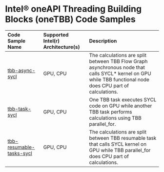 # Intel® oneAPI Threading Building Blocks (oneTBB) Code Samples

| Code Sample Name                                                                                             | Supported Intel(r) Architecture(s) | Description
|:---                                                                                                          |:---                                |:---
| [tbb-async-sycl](https://github.com/uxlfoundation/oneTBB/tree/master/examples/sycl/tbb-async-sycl)           | GPU, CPU                           | The calculations are split between TBB Flow Graph asynchronous node that calls SYCL* kernel on GPU while TBB functional node does CPU part of calculations.
| [tbb-task-sycl](https://github.com/uxlfoundation/oneTBB/tree/master/examples/sycl/tbb-resumable-tasks-sycl)  | GPU, CPU                           | One TBB task executes SYCL code on GPU while another TBB task performs calculations using TBB parallel_for.
| [tbb-resumable-tasks-sycl](https://github.com/uxlfoundation/oneTBB/tree/master/examples/sycl/tbb-task-sycl)  | GPU, CPU                           | The calculations are split between TBB resumable task that calls SYCL kernel on GPU while TBB parallel_for does CPU part of calculations.
